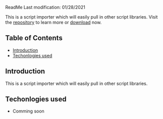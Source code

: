 
ReadMe Last modification: 01/28/2021

This is a script importer which will easily pull in other script libraries. Visit the [repository](https://github.com/radancyco/tmp-custom-imports) to learn more or [download](https://github.com/radancyco/tmp-custom-imports/archive/gh-pages.zip) now.

## Table of Contents

* [Introduction](#introduction)
* [Techonlogies used](#techonlogies-used)


## Introduction

This is a script importer which will easily pull in other script libraries.

## Techonlogies used

* Comming soon
